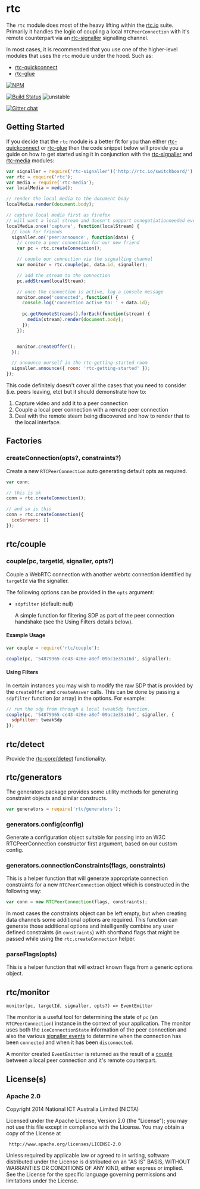 # rtc

The `rtc` module does most of the heavy lifting within the
[rtc.io](http://rtc.io) suite.  Primarily it handles the logic of coupling
a local `RTCPeerConnection` with it's remote counterpart via an
[rtc-signaller](https://github.com/rtc-io/rtc-signaller) signalling
channel.

In most cases, it is recommended that you use one of the higher-level
modules that uses the `rtc` module under the hood.  Such as:

- [rtc-quickconnect](https://github.com/rtc-io/rtc-quickconnect)
- [rtc-glue](https://github.com/rtc-io/rtc-glue)


[![NPM](https://nodei.co/npm/rtc.png)](https://nodei.co/npm/rtc/)

[![Build Status](https://img.shields.io/travis/rtc-io/rtc.svg?branch=master)](https://travis-ci.org/rtc-io/rtc)
![unstable](https://img.shields.io/badge/stability-unstable-yellowgreen.svg)

[![Gitter chat](https://badges.gitter.im/rtc-io/discuss.png)](https://gitter.im/rtc-io/discuss)


## Getting Started

If you decide that the `rtc` module is a better fit for you than either
[rtc-quickconnect](https://github.com/rtc-io/rtc-quickconnect) or
[rtc-glue](https://github.com/rtc-io/rtc-glue) then the code snippet below
will provide you a guide on how to get started using it in conjunction with
the [rtc-signaller](https://github.com/rtc-io/rtc-signaller) and
[rtc-media](https://github.com/rtc-io/rtc-media) modules:

```js
var signaller = require('rtc-signaller')('http://rtc.io/switchboard/');
var rtc = require('rtc');
var media = require('rtc-media');
var localMedia = media();

// render the local media to the document body
localMedia.render(document.body);

// capture local media first as firefox
// will want a local stream and doesn't support onnegotiationneeded event
localMedia.once('capture', function(localStream) {
  // look for friends
  signaller.on('peer:announce', function(data) {
    // create a peer connection for our new friend
    var pc = rtc.createConnection();

    // couple our connection via the signalling channel
    var monitor = rtc.couple(pc, data.id, signaller);

    // add the stream to the connection
    pc.addStream(localStream);

    // once the connection is active, log a console message
    monitor.once('connected', function() {
      console.log('connection active to: ' + data.id);
  
      pc.getRemoteStreams().forEach(function(stream) {
        media(stream).render(document.body);
      });
    });


    monitor.createOffer();
  });

  // announce ourself in the rtc-getting-started room
  signaller.announce({ room: 'rtc-getting-started' });
});


```

This code definitely doesn't cover all the cases that you need to consider
(i.e. peers leaving, etc) but it should demonstrate how to:

1. Capture video and add it to a peer connection
2. Couple a local peer connection with a remote peer connection
3. Deal with the remote steam being discovered and how to render
   that to the local interface.

## Factories

### createConnection(opts?, constraints?)

Create a new `RTCPeerConnection` auto generating default opts as required.

```js
var conn;

// this is ok
conn = rtc.createConnection();

// and so is this
conn = rtc.createConnection({
  iceServers: []
});
```

## rtc/couple

### couple(pc, targetId, signaller, opts?)

Couple a WebRTC connection with another webrtc connection identified by
`targetId` via the signaller.

The following options can be provided in the `opts` argument:

- `sdpfilter` (default: null)

  A simple function for filtering SDP as part of the peer
  connection handshake (see the Using Filters details below).

#### Example Usage

```js
var couple = require('rtc/couple');

couple(pc, '54879965-ce43-426e-a8ef-09ac1e39a16d', signaller);
```

#### Using Filters

In certain instances you may wish to modify the raw SDP that is provided
by the `createOffer` and `createAnswer` calls.  This can be done by passing
a `sdpfilter` function (or array) in the options.  For example:

```js
// run the sdp from through a local tweakSdp function.
couple(pc, '54879965-ce43-426e-a8ef-09ac1e39a16d', signaller, {
  sdpfilter: tweakSdp
});
```

## rtc/detect

Provide the [rtc-core/detect](https://github.com/rtc-io/rtc-core#detect) 
functionality.

## rtc/generators

The generators package provides some utility methods for generating
constraint objects and similar constructs.

```js
var generators = require('rtc/generators');
```

### generators.config(config)

Generate a configuration object suitable for passing into an W3C
RTCPeerConnection constructor first argument, based on our custom config.

### generators.connectionConstraints(flags, constraints)

This is a helper function that will generate appropriate connection
constraints for a new `RTCPeerConnection` object which is constructed
in the following way:

```js
var conn = new RTCPeerConnection(flags, constraints);
```

In most cases the constraints object can be left empty, but when creating
data channels some additional options are required.  This function
can generate those additional options and intelligently combine any
user defined constraints (in `constraints`) with shorthand flags that
might be passed while using the `rtc.createConnection` helper.

### parseFlags(opts)

This is a helper function that will extract known flags from a generic
options object.

## rtc/monitor

```
monitor(pc, targetId, signaller, opts?) => EventEmitter
```

The monitor is a useful tool for determining the state of `pc` (an
`RTCPeerConnection`) instance in the context of your application. The
monitor uses both the `iceConnectionState` information of the peer
connection and also the various
[signaller events](https://github.com/rtc-io/rtc-signaller#signaller-events)
to determine when the connection has been `connected` and when it has
been `disconnected`.

A monitor created `EventEmitter` is returned as the result of a
[couple](https://github.com/rtc-io/rtc#rtccouple) between a local peer
connection and it's remote counterpart.

## License(s)

### Apache 2.0

Copyright 2014 National ICT Australia Limited (NICTA)

   Licensed under the Apache License, Version 2.0 (the "License");
   you may not use this file except in compliance with the License.
   You may obtain a copy of the License at

     http://www.apache.org/licenses/LICENSE-2.0

   Unless required by applicable law or agreed to in writing, software
   distributed under the License is distributed on an "AS IS" BASIS,
   WITHOUT WARRANTIES OR CONDITIONS OF ANY KIND, either express or implied.
   See the License for the specific language governing permissions and
   limitations under the License.
